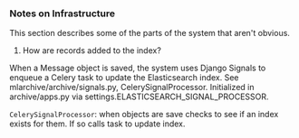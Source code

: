 ### Notes on Infrastructure

This section describes some of the parts of the system that aren't obvious.

1) How are records added to the index?

When a Message object is saved, the system uses Django Signals to enqueue a Celery task to update the Elasticsearch index. See mlarchive/archive/signals.py, CelerySignalProcessor.  Initialized in archive/apps.py via settings.ELASTICSEARCH_SIGNAL_PROCESSOR.

`CelerySignalProcessor`: when objects are save checks to see if an index exists for them. If so calls task to update index.